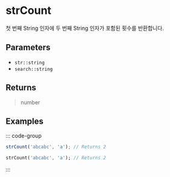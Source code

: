 # strCount <Lang dart js />

첫 번째 String 인자에 두 번째 String 인자가 포함된 횟수를 반환합니다.

## Parameters

- `str::string`
- `search::string`

## Returns

> number

## Examples

::: code-group

```javascript [JavaScript]
strCount('abcabc', 'a'); // Returns 2
```

```dart [Dart]
strCount('abcabc', 'a'); // Returns 2
```

:::
